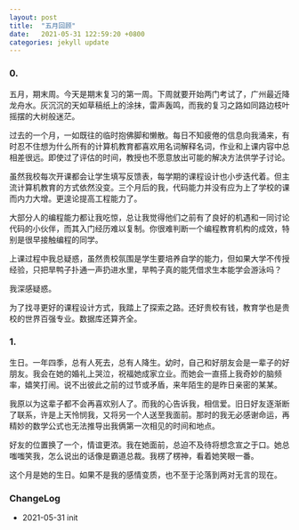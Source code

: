 ```yaml
---
layout: post
title:  "五月回顾"
date:   2021-05-31 122:59:20 +0800
categories: jekyll update
---
```

### 0.
五月，期末周。今天是期末复习的第一周。下周就要开始两门考试了，广州最近降龙舟水。灰沉沉的天如草稿纸上的涂抹，雷声轰鸣，而我的复习之路如同路边枝叶摇摆的大树般迷茫。

过去的一个月，一如既往的临时抱佛脚和懒散。每日不知疲倦的信息向我涌来，有时忍不住想为什么所有的计算机教育都喜欢用名词解释名词，作业和上课内容中总相差很远。即使过了评估的时间，教授也不愿意放出可能的解决方法供学子讨论。

虽然我校每次开课都会让学生填写反馈表，每学期的课程设计也小步迭代着。但主流计算机教育的方式依然没变。三个月后的我，代码能力并没有应为上了学校的课而内力大增。更遑论提高工程能力了。

大部分人的编程能力都让我吃惊，总让我觉得他们之前有了良好的机遇和一同讨论代码的小伙伴，而其入门经历难以复制。你很难判断一个编程教育机构的成效，特别是很早接触编程的同学。

上课过程中我总疑惑，虽然贵校氛围是学生要培养自学的能力，但如果大学不传授经验，只把旱鸭子扑通一声扔进水里，旱鸭子真的能凭借求生本能学会游泳吗？

我深感疑惑。

为了找寻更好的课程设计方式，我踏上了探索之路。还好贵校有钱，教育学也是贵校的世界百强专业。数据库还算齐全。


### 1. 
生日。一年四季，总有人死去，总有人降生。幼时，自己和好朋友会是一辈子的好朋友。我会在她的婚礼上哭泣，祝福她成家立业。而她会一直搭上我奇妙的脑频率，嬉笑打闹。说不出彼此之前的过节或矛盾，来年陌生的是昨日亲密的某某。

我原以为这辈子都不会再喜欢别人了。而我的心告诉我，相信爱。旧日好友逐渐断了联系，许是上天怜悯我，又将另一个人送至我面前。那时的我无必感谢命运，再精妙的数学公式也无法推导出我俩第一次相见的时间和地点。

好友的位置换了一个，情谊更浓。我在她面前，总迫不及待将想念宣之于口。她总嗤嗤笑我，怎么说出的话像是霸道总裁。我楞了楞神，看着她笑眼一番。

这个月是她的生日。如果不是我的感情变质，也不至于沦落到两对无言的现在。

### ChangeLog

- 2021-05-31 init
